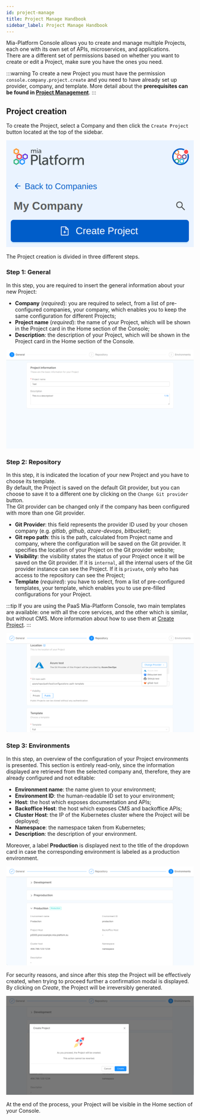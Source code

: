 ```yaml
---
id: project-manage
title: Project Manage Handbook
sidebar_label: Project Manage Handbook
---
```


Mia-Platform Console allows you to create and manage multiple Projects, each one with its own set of APIs, microservices, and applications.  
There are a different set of permissions based on whether you want to create or edit a Project, make sure you have the ones you need.

:::warning
To create a new Project you must have the permission `console.company.project.create` and you need to have already set up provider, company, and template.
More detail about the **prerequisites can be found in [Project Management](/console/project-configuration/create-a-project.mdx#Prerequisites)**.
:::

## Project creation

To create the Project, select a Company and then click the `Create Project` button located at the top of the sidebar.

![create-project-button](img/create-project-button.png)

The Project creation is divided in three different steps.

### Step 1: **General**

In this step, you are required to insert the general information about your new Project:

- **Company** (_required_): you are required to select, from a list of pre-configured companies, your company, which enables you to keep the same configuration for different Projects;
- **Project name** (_required_): the name of your Project, which will be shown in the Project card in the Home section of the Console;
- **Description**: the description of your Project, which will be shown in the Project card in the Home section of the Console.

![create-project1](img/create-project1.png)

### Step 2: **Repository**

In this step, it is indicated the location of your new Project and you have to choose its template.  
By default, the Project is saved on the default Git provider, but you can choose to save it to a different one by clicking on the `Change Git provider` button.  
The Git provider can be changed only if the company has been configured with more than one Git provider.

- **Git Provider**: this field represents the provider ID used by your chosen company (e.g. _gitlab_, _github_, _azure-devops_, _bitbucket_);
- **Git repo path**: this is the path, calculated from Project name and company, where the configuration will be saved on the Git provider. It specifies the location of your Project on the Git provider website;
- **Visibility**: the visibility states the status of your Project once it will be saved on the Git provider. If it is `internal`, all the internal users of the Git provider instance can see the Project. If it is `private`, only who has access to the repository can see the Project;
- **Template** (_required_): you have to select, from a list of pre-configured templates, your template, which enables you to use pre-filled configurations for your Project.

:::tip
If you are using the PaaS Mia-Platform Console, two main templates are available: one with all the core services, and the other which is similar, but without CMS. More information about how to use them at [Create Project](/console/project-configuration/create-a-project.mdx#setup-paas-templates).
:::

![create-project2](img/create-project2.png)

### Step 3: **Environments**

In this step, an overview of the configuration of your Project environments is presented. This section is entirely read-only, since the information displayed are retrieved from the selected company and, therefore, they are already configured and not editable:

- **Environment name**: the name given to your environment;
- **Environment ID**: the human-readable ID set to your environment;
- **Host**: the host which exposes documentation and APIs;
- **Backoffice Host**: the host which exposes CMS and backoffice APIs;
- **Cluster Host**: the IP of the Kubernetes cluster where the Project will be deployed;
- **Namespace**: the namespace taken from Kubernetes;
- **Description**: the description of your environment.

Moreover, a label **Production** is displayed next to the title of the dropdown card in case the corresponding environment is labeled as a production environment.

![create-project3](img/create-project3.png)

For security reasons, and since after this step the Project will be effectively created, when trying to proceed further a confirmation modal is displayed. By clicking on _Create_, the Project will be irreversibly generated.

![create-project-modal](img/create-project-modal.png)

At the end of the process, your Project will be visible in the Home section of your Console.
